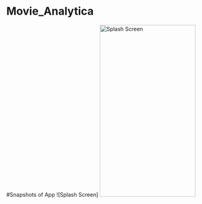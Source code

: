 # Movie_Analytica

#Snapshots of App
![Splash Screen]
<img src="https://user-images.githubusercontent.com/25931598/45235305-193e1c80-b2f6-11e8-9ed1-f5a77b4a835f.png" alt="Splash Screen" width="250" height="450">
